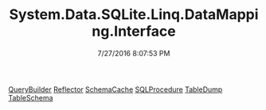 ﻿---
title: System.Data.SQLite.Linq.DataMapping.Interface
date: 7/27/2016 8:07:53 PM
---

[QueryBuilder](T-System.Data.SQLite.Linq.DataMapping.Interface.QueryBuilder.html)
[Reflector](T-System.Data.SQLite.Linq.DataMapping.Interface.Reflector.html)
[SchemaCache](T-System.Data.SQLite.Linq.DataMapping.Interface.SchemaCache.html)
[SQLProcedure](T-System.Data.SQLite.Linq.DataMapping.Interface.SQLProcedure.html)
[TableDump](T-System.Data.SQLite.Linq.DataMapping.Interface.TableDump.html)
[TableSchema](T-System.Data.SQLite.Linq.DataMapping.Interface.TableSchema.html)
